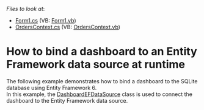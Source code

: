 <!-- default file list -->
*Files to look at*:

* [Form1.cs](./CS/Dashboard_EntityFramework/Form1.cs) (VB: [Form1.vb](./VB/Dashboard_EntityFramework/Form1.vb))
* [OrdersContext.cs](./CS/Dashboard_EntityFramework/OrdersContext.cs) (VB: [OrdersContext.vb](./VB/Dashboard_EntityFramework/OrdersContext.vb))
<!-- default file list end -->
# How to bind a dashboard to an Entity Framework data source at runtime


<p>The following example demonstrates how to bind a dashboard to the SQLite database using Entity Framework 6.<br />In this example, the <a href="http://documentation.devexpress.com/#Dashboard/clsDevExpressDashboardCommonDashboardEFDataSourcetopic">DashboardEFDataSource</a> class is used to connect the dashboard to the Entity Framework data source.</p>

<br/>


